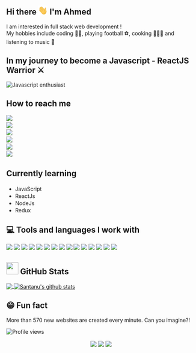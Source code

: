 ## Hi there <img src="https://raw.githubusercontent.com/ABSphreak/ABSphreak/master/gifs/Hi.gif" width="25px"> I'm Ahmed
I am interested in full stack web development ! <br>
My hobbies include coding 👨‍💻, playing football ⚽, cooking 👩🏻‍🍳 and listening to music 🎵

## In my journey to become a Javascript - ReactJS Warrior ⚔

![Javascript enthusiast](https://images.pexels.com/photos/4164418/pexels-photo-4164418.jpeg?auto=compress&cs=tinysrgb&dpr=2&h=200&w=850)

## How to reach me
<p align="left">
  <a target="_blank"href="https://www.linkedin.com/in/ahmed-balady-940516193/"><img src="https://img.shields.io/badge/linkedin-%230077B5.svg?&style=for-the-badge&logo=linkedin&logoColor=white" /></a>&nbsp;&nbsp;&nbsp;&nbsp;<br/>
  <a target="_blank"href="https://web.facebook.com/ahmed.balady"><img src="https://img.shields.io/badge/-FACEBOOK-0066ff?&style=for-the-badge&logo=facebook&logoColor=white" /></a>&nbsp;&nbsp;&nbsp;&nbsp;<br/>
  <a target="_blank"href="https://github.com/ahmedDev20/ahmedDev20"><img src="https://img.shields.io/badge/GitHub-black.svg?&style=for-the-badge&logo=github&logoColor=white" /></a>&nbsp;&nbsp;&nbsp;&nbsp;<br/>
  <a target="_blank"href="https://www.instagram.com/ahmedbalady/"><img src="https://img.shields.io/badge/-INSTAGRAM-cc0099?&style=for-the-badge&logo=instagram&logoColor=white" /></a>&nbsp;&nbsp;&nbsp;&nbsp;<br/>
  <a href="https://twitter.com/ahmed_balady"><img src="https://img.shields.io/badge/-TWITTER-1ca0f1?&style=for-the-badge&logo=twitter&logoColor=white"/></a>&nbsp;&nbsp;&nbsp;&nbsp;<br/>
  <a href="mailto:baladyahmed19@gmail.com"><img src="https://img.shields.io/badge/gmail-%23D14836.svg?&style=for-the-badge&logo=gmail&logoColor=white" /></a>&nbsp;&nbsp;&nbsp;&nbsp; 
</p>

## Currently learning
- JavaScript <img width="16" height="16" src="https://img.icons8.com/color/48/000000/javascript.png"/>
- ReactJs <img width="16" height="16" src="https://img.icons8.com/color/48/000000/react-native.png"/> 
- NodeJs <img width="16" height="16" src="https://img.icons8.com/color/48/000000/nodejs.png"/>
- Redux <img width="16" height="16" src="https://img.icons8.com/color/48/000000/redux.png"/>


## 💻 Tools and languages I work with
<div align items="left">
<img src="https://img.icons8.com/color/48/000000/javascript.png"/>
<img src="https://img.icons8.com/color/48/000000/html-5.png"/>
<img src="https://img.icons8.com/color/48/000000/css3.png"/>
<img src="https://img.icons8.com/color/48/000000/react-native.png"/> 
<img src="https://img.icons8.com/color/48/000000/redux.png"/>
<img src="https://img.icons8.com/color/48/000000/nodejs.png"/>
<img src="https://img.icons8.com/color/48/000000/json--v1.png"/>
<img src="https://img.icons8.com/color/48/000000/visual-studio-code-2019.png"/>
<img src="https://img.icons8.com/color/48/000000/firebase.png"/>
<img src="https://img.icons8.com/color/48/000000/git.png"/>
<img src="https://img.icons8.com/ios/50/000000/heroku.png"/>
<img src="https://img.icons8.com/ios-filled/50/000000/github.png"/>
<img src="https://img.icons8.com/ios-filled/50/000000/console.png"/>
<img src="https://img.icons8.com/color/48/000000/python.png"/>
<img src="https://img.icons8.com/officel/40/000000/php-logo.png"/>
</div>

## <img width="32" height="32" src="https://img.icons8.com/ios-filled/50/000000/github.png"/>  GitHub Stats
<a href="https://github.com/SantanuxD">
  <img align="center" src="https://github-readme-stats.vercel.app/api/top-langs/?username=ahmedDev20&theme=dark&hide_langs_below=1" />
</a>
<a href="https://github.com/SantanuxD">
 <img align="center" src="https://github-readme-stats.vercel.app/api?username=ahmedDev20&show_icons=true&theme=dark" alt="Santanu's github stats"/>
</a>

## 😁 Fun fact
More than 570 new websites are created every minute. Can you imagine?!

![Profile views](https://gpvc.arturio.dev/ahmedDev20)

<p align="center">
  <a target="_blank"href="https://www.instagram.com/ahmedbalady/"><img align="center" width="22px" src="https://cdn.jsdelivr.net/npm/simple-icons@v3/icons/instagram.svg" /></a>
  <a href="https://twitter.com/ahmed_balady"><img align="center" width="22px" src="https://cdn.jsdelivr.net/npm/simple-icons@v3/icons/twitter.svg" /></a>
  <a target="_blank"href="https://www.linkedin.com/in/ahmed-balady-940516193"><img align="center" width="22px" src="https://cdn.jsdelivr.net/npm/simple-icons@v3/icons/linkedin.svg" /></a>
</p>
